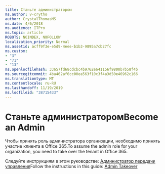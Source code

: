 ```yaml
---
title: Станьте администратором
ms.author: v-crytho
author: CrystalThomasMS
ms.date: 4/6/2018
ms.audience: ITPro
ms.topic: article
ROBOTS: NOINDEX, NOFOLLOW
localization_priority: Normal
ms.assetid: acff9f3e-e5d9-4eee-b1b3-9895a7cb27fc
ms.custom:
- "3"
- "71"
- "13"
ms.openlocfilehash: 33657fd68cdcbc4b9762e641156f9800b7b58f4b
ms.sourcegitcommit: 4ba462af6cc00ea563f10c3f4a3d50e46962c166
ms.translationtype: MT
ms.contentlocale: ru-RU
ms.lasthandoff: 11/19/2019
ms.locfileid: "38715433"
---
```

# <a name="become-an-admin"></a><span data-ttu-id="e6bc9-102">Станьте администратором</span><span class="sxs-lookup"><span data-stu-id="e6bc9-102">Become an Admin</span></span>

<span data-ttu-id="e6bc9-103">Чтобы принять роль администратора организации, необходимо принять участие клиента в Office 365.</span><span class="sxs-lookup"><span data-stu-id="e6bc9-103">To assume the admin role for your organization, you need to take over the tenant in Office 365.</span></span>
  
<span data-ttu-id="e6bc9-104">Следуйте инструкциям в этом руководстве: [Администратор передачи управления](https://docs.microsoft.com/azure/active-directory/users-groups-roles/domains-admin-takeover)</span><span class="sxs-lookup"><span data-stu-id="e6bc9-104">Follow the instructions in this guide: [Admin Takeover](https://docs.microsoft.com/azure/active-directory/users-groups-roles/domains-admin-takeover)</span></span>